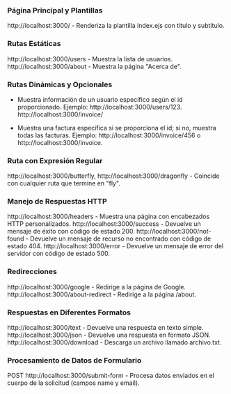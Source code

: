 
### Página Principal y Plantillas

http://localhost:3000/ - Renderiza la plantilla index.ejs con título y subtítulo.

### Rutas Estáticas

http://localhost:3000/users - Muestra la lista de usuarios.
http://localhost:3000/about - Muestra la página "Acerca de".

### Rutas Dinámicas y Opcionales

- Muestra información de un usuario específico según el id proporcionado. Ejemplo: http://localhost:3000/users/123.
http://localhost:3000/invoice/

- Muestra una factura específica si se proporciona el id; si no, muestra todas las facturas. Ejemplo: http://localhost:3000/invoice/456 o http://localhost:3000/invoice.

### Ruta con Expresión Regular

http://localhost:3000/butterfly, http://localhost:3000/dragonfly - Coincide con cualquier ruta que termine en "fly".

### Manejo de Respuestas HTTP

http://localhost:3000/headers - Muestra una página con encabezados HTTP personalizados.
http://localhost:3000/success - Devuelve un mensaje de éxito con código de estado 200.
http://localhost:3000/not-found - Devuelve un mensaje de recurso no encontrado con código de estado 404.
http://localhost:3000/error - Devuelve un mensaje de error del servidor con código de estado 500.

### Redirecciones

http://localhost:3000/google - Redirige a la página de Google.
http://localhost:3000/about-redirect - Redirige a la página /about.

### Respuestas en Diferentes Formatos

http://localhost:3000/text - Devuelve una respuesta en texto simple.
http://localhost:3000/json - Devuelve una respuesta en formato JSON.
http://localhost:3000/download - Descarga un archivo llamado archivo.txt.

### Procesamiento de Datos de Formulario

POST http://localhost:3000/submit-form - Procesa datos enviados en el cuerpo de la solicitud (campos name y email).